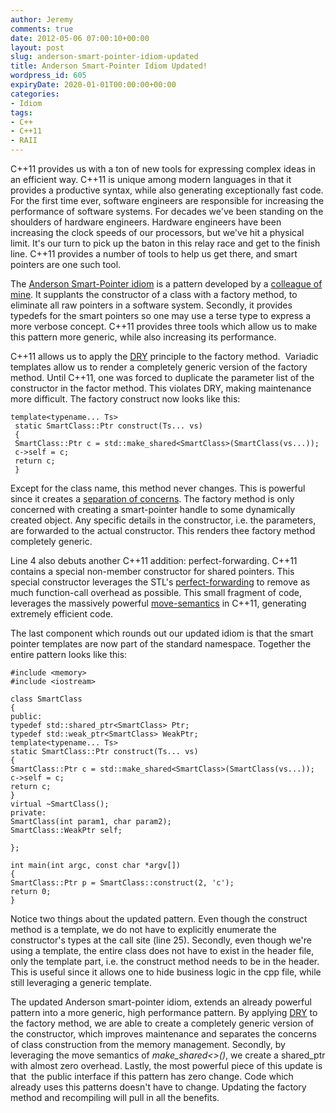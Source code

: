 ```yaml
---
author: Jeremy
comments: true
date: 2012-05-06 07:00:10+00:00
layout: post
slug: anderson-smart-pointer-idiom-updated
title: Anderson Smart-Pointer Idiom Updated!
wordpress_id: 605
expiryDate: 2020-01-01T00:00:00+00:00
categories:
- Idiom
tags:
- C++
- C++11
- RAII
---
```


C++11 provides us with a ton of new tools for expressing complex ideas in an efficient way. C++11 is unique among modern languages in that it provides a productive syntax, while also generating exceptionally fast code. For the first time ever, software engineers are responsible for increasing the performance of software systems. For decades we've been standing on the shoulders of hardware engineers. Hardware engineers have been increasing the clock speeds of our processors, but we've hit a physical limit. It's our turn to pick up the baton in this relay race and get to the finish line. C++11 provides a number of tools to help us get there, and smart pointers are one such tool.
<!-- more -->
The [Anderson Smart-Pointer idiom](http://www.codestrokes.com/2011/10/making-c-like-python-the-anderson-smart-pointer-pattern/) is a pattern developed by a [colleague of mine](http://www.chrisanderman.com/). It supplants the constructor of a class with a factory method, to eliminate all raw pointers in a software system. Secondly, it provides typedefs for the smart pointers so one may use a terse type to express a more verbose concept. C++11 provides three tools which allow us to make this pattern more generic, while also increasing its performance.

C++11 allows us to apply the [DRY](http://en.wikipedia.org/wiki/Don't_repeat_yourself) principle to the factory method.  Variadic templates allow us to render a completely generic version of the factory method. Until C++11, one was forced to duplicate the parameter list of the constructor in the factor method. This violates DRY, making maintenance more difficult. The factory construct now looks like this:

    
    template<typename... Ts>
     static SmartClass::Ptr construct(Ts... vs)
     {
     SmartClass::Ptr c = std::make_shared<SmartClass>(SmartClass(vs...));
     c->self = c;
     return c;
     }


Except for the class name, this method never changes. This is powerful since it creates a [separation of concerns](http://en.wikipedia.org/wiki/Separation_of_concerns). The factory method is only concerned with creating a smart-pointer handle to some dynamically created object. Any specific details in the constructor, i.e. the parameters, are forwarded to the actual constructor. This renders thee factory method completely generic.

Line 4 also debuts another C++11 addition: perfect-forwarding. C++11 contains a special non-member constructor for shared pointers. This special constructor leverages the STL's [perfect-forwarding](http://en.cppreference.com/w/cpp/utility/forward) to remove as much function-call overhead as possible. This small fragment of code, leverages the massively powerful [move-semantics](http://en.wikipedia.org/wiki/C%2B%2B11#Rvalue_references_and_move_constructors) in C++11, generating extremely efficient code.

The last component which rounds out our updated idiom is that the smart pointer templates are now part of the standard namespace. Together the entire pattern looks like this:

    
    #include <memory>
    #include <iostream>
    
    class SmartClass
    {
    public:
    typedef std::shared_ptr<SmartClass> Ptr;
    typedef std::weak_ptr<SmartClass> WeakPtr;
    template<typename... Ts>
    static SmartClass::Ptr construct(Ts... vs)
    {
    SmartClass::Ptr c = std::make_shared<SmartClass>(SmartClass(vs...));
    c->self = c;
    return c;
    }
    virtual ~SmartClass();
    private:
    SmartClass(int param1, char param2);
    SmartClass::WeakPtr self;
    
    };
    
    int main(int argc, const char *argv[])
    {
    SmartClass::Ptr p = SmartClass::construct(2, 'c');
    return 0;
    }


Notice two things about the updated pattern. Even though the construct method is a template, we do not have to explicitly enumerate the constructor's types at the call site (line 25). Secondly, even though we're using a template, the entire class does not have to exist in the header file, only the template part, i.e. the construct method needs to be in the header. This is useful since it allows one to hide business logic in the cpp file, while still leveraging a generic template.

The updated Anderson smart-pointer idiom, extends an already powerful pattern into a more generic, high performance pattern. By applying [DRY](http://en.wikipedia.org/wiki/Don't_repeat_yourself) to the factory method, we are able to create a completely generic version of the constructor, which improves maintenance and separates the concerns of class construction from the memory management. Secondly, by leveraging the move semantics of _make_shared<>()_, we create a shared_ptr with almost zero overhead. Lastly, the most powerful piece of this update is that  the public interface if this pattern has zero change. Code which already uses this patterns doesn't have to change. Updating the factory method and recompiling will pull in all the benefits.






